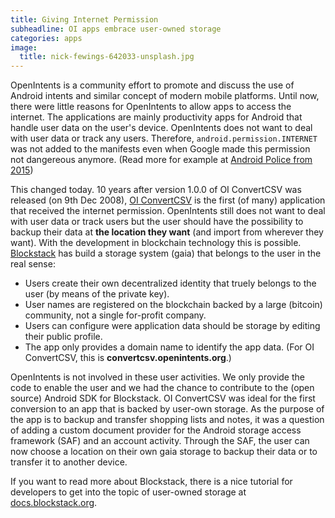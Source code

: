 ```yaml
---
title: Giving Internet Permission
subheadline: OI apps embrace user-owned storage
categories: apps
image:
  title: nick-fewings-642033-unsplash.jpg
---
```

OpenIntents is a community effort to promote and discuss the use of Android intents and similar concept of modern mobile platforms.
Until now, there were little reasons for OpenIntents to allow apps to access the internet. The applications are mainly
productivity apps for Android that handle user data on the user's device. OpenIntents does not want to deal with user data or track any users. 
Therefore, `android.permission.INTERNET` was not added to the manifests even when Google made this permission not dangereous anymore.
(Read more for example at [Android Police from 2015](https://www.androidpolice.com/2015/06/06/android-m-will-never-ask-users-for-permission-to-use-the-internet-and-thats-probably-okay/))

This changed today. 10 years after version 1.0.0 of OI ConvertCSV was released (on 9th Dec 2008), [OI ConvertCSV](https://convertcsv.openintents.org) is the first (of many) application 
that received the internet permission. OpenIntents 
still does not want to deal with user data or track users but the user should have the possibility to 
backup their data at **the location they want** (and import from wherever they want). With the development in 
blockchain technology this is possible. [Blockstack](https://blockstack.org) has build a storage system (gaia) 
that belongs to the user in the real sense: 
* Users create their own decentralized identity that truely belongs to the user (by means of the private key). 
* User names are registered on the blockchain backed by a large (bitcoin) community, not a single for-profit company. 
* Users can configure were application data should be storage by editing their public profile.
* The app only provides a domain name to identify the app data. (For OI ConvertCSV, this is **convertcsv.openintents.org**.)

OpenIntents is not involved in these user activities. We only provide the code to enable the user and
we had the chance to contribute to the (open source) Android SDK for Blockstack. OI ConvertCSV was ideal for the 
first conversion to an app that is backed by user-own storage. As the purpose of the app is to backup and transfer shopping lists 
and notes, it was a question of adding a custom document provider for the Android storage access framework (SAF) and an 
account activity. Through the SAF, the user can now choose a location on their own gaia storage to backup 
their data or to transfer it to another device. 

If you want to read more about Blockstack, there is a nice tutorial for developers to get into the topic of user-owned storage 
at [docs.blockstack.org](https://docs.blockstack.org/develop/zero_to_dapp_1.html).
